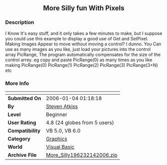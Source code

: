 ﻿<div align="center">

## More Silly fun With Pixels


</div>

### Description

I Know It's easy stuff, and it only takes a few minutes to make, but I suppose you could use this example to display a good use of Get and SetPixel. Making Images Appear to move without moving a control? I dunno. You Can use as many images as you like, just load your pictures into the control array PicRange, The program automatically compensates for the size of the control arrey. eg copy and paste PicRange(0) as many times as you like making PicRange(0) PicRange(1) PicRange(2) PicRange(3) PicRange(3+N) etc
 
### More Info
 


<span>             |<span>
---                |---
**Submitted On**   |2006-01-04 01:18:18
**By**             |[Steven Atkiss](https://github.com/Planet-Source-Code/PSCIndex/blob/master/ByAuthor/steven-atkiss.md)
**Level**          |Beginner
**User Rating**    |4.8 (24 globes from 5 users)
**Compatibility**  |VB 5\.0, VB 6\.0
**Category**       |[Graphics](https://github.com/Planet-Source-Code/PSCIndex/blob/master/ByCategory/graphics__1-46.md)
**World**          |[Visual Basic](https://github.com/Planet-Source-Code/PSCIndex/blob/master/ByWorld/visual-basic.md)
**Archive File**   |[More\_Silly196232142006\.zip](https://github.com/Planet-Source-Code/steven-atkiss-more-silly-fun-with-pixels__1-63915/archive/master.zip)








